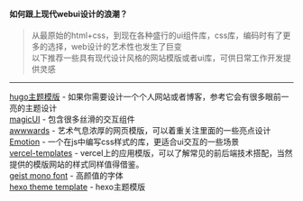 #### 如何跟上现代webui设计的浪潮？
> 从最原始的html+css，到现在各种盛行的ui组件库，css库，编码时有了更多的选择，web设计的艺术性也发生了巨变   
> 以下推荐一些具有现代设计风格的网站模版或者ui库，可供日常工作开发提供灵感

---

[hugo主题模版](https://themes.gohugo.io/) - 如果你需要设计一个个人网站或者博客，参考它会有很多眼前一亮的主题设计   
[magicUI](https://magicui.design/docs/components/dock) - 包含很多丝滑的交互组件   
[awwwards](https://www.awwwards.com/) - 艺术气息浓厚的网页模版，可以着重关注里面的一些亮点设计   
[Emotion](https://emotion.sh/docs/introduction) - 一个在js中编写css样式的库，更适合ui交互的一些场景   
[vercel-templates](https://vercel.com/templates) - vercel上的应用模版，可以了解常见的前后端技术搭配，当然提供的模版网站的样式同样值得借鉴。  
[geist mono font](https://befonts.com/geist-mono-font-family.html) - 高颜值的字体   
[hexo theme template](https://hexo.io/themes/) - hexo主题模版   

